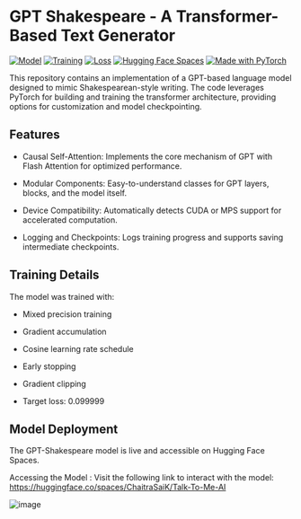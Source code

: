 # GPT Shakespeare - A Transformer-Based Text Generator

[![Model](https://img.shields.io/badge/Model-GPT--2%20Medium-blue)](https://huggingface.co/gpt2-medium)
[![Training](https://img.shields.io/badge/Training-Shakespeare%20Style-orange)](https://github.com/ChaitraSaiK/shakespeare-gpt)
[![Loss](https://img.shields.io/badge/Target%20Loss-0.099999-green)](https://github.com/ChaitraSaiK/shakespeare-gpt)
[![Hugging Face Spaces](https://img.shields.io/badge/🤗%20Spaces-Talk--To--Me--AI-yellow)](https://huggingface.co/spaces/ChaitraSaiK/Talk-To-Me-AI)
[![Made with PyTorch](https://img.shields.io/badge/Made%20with-PyTorch-red?logo=pytorch)](https://pytorch.org/get-started/locally/)

This repository contains an implementation of a GPT-based language model designed to mimic Shakespearean-style writing. The code leverages PyTorch for building and training the transformer architecture, providing options for customization and model checkpointing.


## Features

- Causal Self-Attention: Implements the core mechanism of GPT with Flash Attention for optimized performance.

- Modular Components: Easy-to-understand classes for GPT layers, blocks, and the model itself.

- Device Compatibility: Automatically detects CUDA or MPS support for accelerated computation.

- Logging and Checkpoints: Logs training progress and supports saving intermediate checkpoints.


## Training Details

The model was trained with:

- Mixed precision training

- Gradient accumulation

- Cosine learning rate schedule

- Early stopping

- Gradient clipping

- Target loss: 0.099999


## Model Deployment

The GPT-Shakespeare model is live and accessible on Hugging Face Spaces. 

Accessing the Model : Visit the following link to interact with the model: https://huggingface.co/spaces/ChaitraSaiK/Talk-To-Me-AI

![image](https://github.com/user-attachments/assets/78855059-47d7-4c5d-8525-48a1df3bfc9d)




